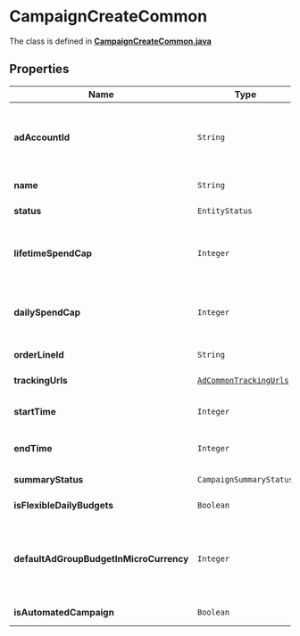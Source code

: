 

# CampaignCreateCommon

The class is defined in **[CampaignCreateCommon.java](../../src/main/java/org/openapitools/model/CampaignCreateCommon.java)**

## Properties

Name | Type | Description | Notes
------------ | ------------- | ------------- | -------------
**adAccountId** | `String` | Campaign&#39;s Advertiser ID. If you want to create a campaign in a Business Account shared account you need to specify the Business Access advertiser ID in both the query path param as well as the request body schema. |  [optional property]
**name** | `String` | Campaign name. |  [optional property]
**status** | `EntityStatus` |  |  [optional property]
**lifetimeSpendCap** | `Integer` | Campaign total spending cap. Required for Campaign Budget Optimization (CBO) campaigns. This and \&quot;daily_spend_cap\&quot; cannot be set at the same time. |  [optional property]
**dailySpendCap** | `Integer` | Campaign daily spending cap. Required for Campaign Budget Optimization (CBO) campaigns. This and \&quot;lifetime_spend_cap\&quot; cannot be set at the same time. |  [optional property]
**orderLineId** | `String` | Order line ID that appears on the invoice. |  [optional property]
**trackingUrls** | [`AdCommonTrackingUrls`](AdCommonTrackingUrls.md) |  |  [optional property]
**startTime** | `Integer` | Campaign start time. Unix timestamp in seconds. Only used for Campaign Budget Optimization (CBO) campaigns. |  [optional property]
**endTime** | `Integer` | Campaign end time. Unix timestamp in seconds. Only used for Campaign Budget Optimization (CBO) campaigns. |  [optional property]
**summaryStatus** | `CampaignSummaryStatus` |  |  [optional property]
**isFlexibleDailyBudgets** | `Boolean` | Determine if a campaign has flexible daily budgets setup. |  [optional property]
**defaultAdGroupBudgetInMicroCurrency** | `Integer` | When transitioning from campaign budget optimization to non-campaign budget optimization, the default_ad_group_budget_in_micro_currency will propagate to each child ad groups daily budget. Unit is micro currency of the associated advertiser account. |  [optional property]
**isAutomatedCampaign** | `Boolean` | Specifies whether the campaign was created in the automated campaign flow |  [optional property]















